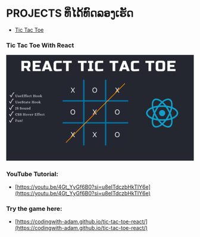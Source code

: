 # PROJECTS ທິ່ໄດ້ທົດລອງເຮັດ

+ [Tic Tac Toe](https://github.com/JO-CHIDTAPHAI/JO-CHIDTAPHAI.github.io/tree/main/TIC_TAC_TOE)

### Tic Tac Toe With React 

![ Image](/img/cover.png  "Tic Tac Toe With React")
### YouTube Tutorial:
+ [https://youtu.be/4Gt_YyGf6B0?si=u8eITdczbHkTIY6e](https://youtu.be/4Gt_YyGf6B0?si=u8eITdczbHkTIY6e)
### Try the game here:
+ [https://codingwith-adam.github.io/tic-tac-toe-react/](https://codingwith-adam.github.io/tic-tac-toe-react/)